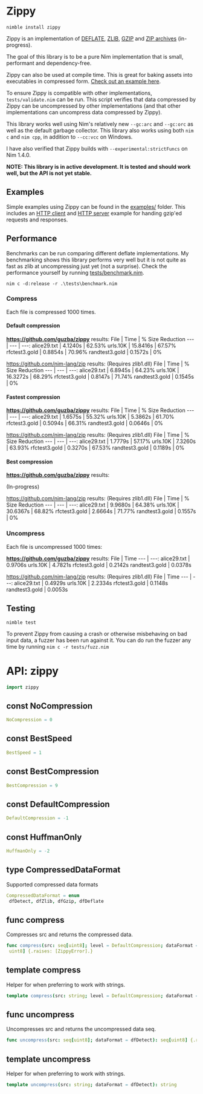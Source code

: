 # Zippy

`nimble install zippy`

Zippy is an implementation of [DEFLATE](https://tools.ietf.org/html/rfc1951), [ZLIB](https://tools.ietf.org/html/rfc1950), [GZIP](https://tools.ietf.org/html/rfc1952) and [ZIP archives](https://en.wikipedia.org/wiki/Zip_(file_format)) (in-progress).

The goal of this library is to be a pure Nim implementation that is small, performant and dependency-free.

Zippy can also be used at compile time. This is great for baking assets into executables in compressed form. [Check out an example here](https://github.com/guzba/zippy/blob/master/examples/compiletime.nim).

To ensure Zippy is compatible with other implementations, `tests/validate.nim` can be run. This script verifies that data compressed by Zippy can be uncompressed by other implementations (and that other implementations can uncompress data compressed by Zippy).

This library works well using Nim's relatively new `--gc:arc` and `--gc:orc` as well as the default garbage collector. This library also works using both `nim c` and `nim cpp`, in addition to `--cc:vcc` on Windows.

I have also verified that Zippy builds with `--experimental:strictFuncs` on Nim 1.4.0.

**NOTE: This library is in active development. It is tested and should work well, but the API is not yet stable.**

## Examples

Simple examples using Zippy can be found in the [examples/](https://github.com/guzba/zippy/blob/master/examples) folder. This includes an [HTTP client](https://github.com/guzba/zippy/blob/master/examples/http_client.nim) and [HTTP server](https://github.com/guzba/zippy/blob/master/examples/http_server.nim) example for handing gzip'ed requests and responses.

## Performance

Benchmarks can be run comparing different deflate implementations. My benchmarking shows this library performs very well but it is not quite as fast as zlib at uncompressing just yet (not a surprise). Check the performance yourself by running [tests/benchmark.nim](https://github.com/guzba/zippy/blob/master/tests/benchmark.nim).

`nim c -d:release -r .\tests\benchmark.nim`

### Compress

Each file is compressed 1000 times.

#### Default compression

**https://github.com/guzba/zippy** results:
File | Time | % Size Reduction
--- | --- | ---:
alice29.txt | 4.1240s | 62.53%
urls.10K | 15.8416s | 67.57%
rfctest3.gold | 0.8854s | 70.96%
randtest3.gold | 0.1572s | 0%

https://github.com/nim-lang/zip results: (Requires zlib1.dll)
File | Time | % Size Reduction
--- | --- | ---:
alice29.txt | 6.8945s | 64.23%
urls.10K | 16.3272s | 68.29%
rfctest3.gold | 0.8147s | 71.74%
randtest3.gold | 0.1545s | 0%

#### Fastest compression

**https://github.com/guzba/zippy** results:
File | Time | % Size Reduction
--- | --- | ---:
alice29.txt | 1.6575s | 55.32%
urls.10K | 5.3862s | 61.70%
rfctest3.gold | 0.5094s | 66.31%
randtest3.gold | 0.0646s | 0%

https://github.com/nim-lang/zip results: (Requires zlib1.dll)
File | Time | % Size Reduction
--- | --- | ---:
alice29.txt | 1.7779s | 57.17%
urls.10K | 7.3260s | 63.93%
rfctest3.gold | 0.3270s | 67.53%
randtest3.gold | 0.1189s | 0%

#### Best compression

**https://github.com/guzba/zippy** results:

(In-progress)

https://github.com/nim-lang/zip results: (Requires zlib1.dll)
File | Time | % Size Reduction
--- | --- | ---:
alice29.txt | 9.9680s | 64.38%
urls.10K | 30.6367s | 68.82%
rfctest3.gold | 2.6664s | 71.77%
randtest3.gold | 0.1557s | 0%

### Uncompress

Each file is uncompressed 1000 times:

**https://github.com/guzba/zippy** results:
File | Time
--- | ---:
alice29.txt | 0.9706s
urls.10K | 4.7821s
rfctest3.gold | 0.2142s
randtest3.gold | 0.0378s

https://github.com/nim-lang/zip results: (Requires zlib1.dll)
File | Time
--- | ---:
alice29.txt | 0.4929s
urls.10K | 2.2334s
rfctest3.gold | 0.1148s
randtest3.gold | 0.0053s


## Testing
`nimble test`

To prevent Zippy from causing a crash or otherwise misbehaving on bad input data, a fuzzer has been run against it. You can do run the fuzzer any time by running `nim c -r tests/fuzz.nim`

# API: zippy

```nim
import zippy
```

## **const** NoCompression


```nim
NoCompression = 0
```

## **const** BestSpeed


```nim
BestSpeed = 1
```

## **const** BestCompression


```nim
BestCompression = 9
```

## **const** DefaultCompression


```nim
DefaultCompression = -1
```

## **const** HuffmanOnly


```nim
HuffmanOnly = -2
```

## **type** CompressedDataFormat

Supported compressed data formats

```nim
CompressedDataFormat = enum
 dfDetect, dfZlib, dfGzip, dfDeflate
```

## **func** compress

Compresses src and returns the compressed data.

```nim
func compress(src: seq[uint8]; level = DefaultCompression; dataFormat = dfGzip): seq[
 uint8] {.raises: [ZippyError].}
```

## **template** compress

Helper for when preferring to work with strings.

```nim
template compress(src: string; level = DefaultCompression; dataFormat = dfGzip): string
```

## **func** uncompress

Uncompresses src and returns the uncompressed data seq.

```nim
func uncompress(src: seq[uint8]; dataFormat = dfDetect): seq[uint8] {.raises: [ZippyError].}
```

## **template** uncompress

Helper for when preferring to work with strings.

```nim
template uncompress(src: string; dataFormat = dfDetect): string
```
